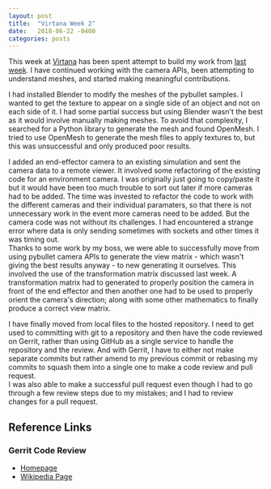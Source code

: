 ```yaml
---
layout: post
title:  "Virtana Week 2"
date:   2018-06-22 -0400
categories: posts
---
```


This week at [Virtana](https://virtanatech.com/) has been spent attempt to build my work from [last week](/posts/2018/06/15/Virtana-Week-1.html). I have continued working with the camera APIs, been attempting to understand meshes, and started making meaningful contributions.

I had installed Blender to modify the meshes of the pybullet samples. I wanted to get the texture to appear on a single side of an object and not on each side of it. I had some partial success but using Blender wasn't the best as it would involve manually making meshes. To avoid that complexity, I searched for a Python library to generate the mesh and found OpenMesh. I tried to use OpenMesh to generate the mesh files to apply textures to, but this was unsuccessful and only produced poor results.

I added an end-effector camera to an existing simulation and sent the camera data to a remote viewer. It involved some refactoring of the existing code for an environment camera. I was originally just going to copy/paste it but it would have been too much trouble to sort out later if more cameras had to be added. The time was invested to refactor the code to work with the different cameras and their individual paramaters, so that there is not unnecessary work in the event more cameras need to be added. But the camera code was not without its challenges. I had encountered a strange error where data is only sending sometimes with sockets and other times it was timing out. <br>
Thanks to some work by my boss, we were able to successfully move from using pybullet camera APIs to generate the view matrix - which wasn't giving the best results anyway - to new generating it ourselves. This involved the use of the transformation matrix discussed last week. A transformation matrix had to generated to properly position the camera in front of the end effector and then another one had to be used to properly orient the camera's direction; along with some other mathematics to finally produce a correct view matrix.

I have finally moved from local files to the hosted repository. I need to get used to committing with git to a repository and then have the code reviewed on Gerrit, rather than using GitHub as a single service to handle the repository and the review. And with Gerrit, I have to either not make separate commits but rather amend to my previous commit or rebasing my commits to squash them into a single one to make a code review and pull request. <br>
I was also able to make a successful pull request even though I had to go through a few review steps due to my mistakes; and I had to review changes for a pull request.

## Reference Links
### Gerrit Code Review
- [Homepage](https://www.gerritcodereview.com/)
- [Wikipedia Page](https://en.wikipedia.org/wiki/Gerrit_(software))
